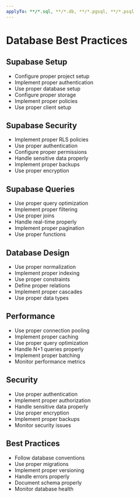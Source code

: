 ```yaml
---
applyTo: **/*.sql, **/*.db, **/*.pgsql, **/*.psql
---
```


# Database Best Practices

## Supabase Setup

- Configure proper project setup
- Implement proper authentication
- Use proper database setup
- Configure proper storage
- Implement proper policies
- Use proper client setup

## Supabase Security

- Implement proper RLS policies
- Use proper authentication
- Configure proper permissions
- Handle sensitive data properly
- Implement proper backups
- Use proper encryption

## Supabase Queries

- Use proper query optimization
- Implement proper filtering
- Use proper joins
- Handle real-time properly
- Implement proper pagination
- Use proper functions

## Database Design

- Use proper normalization
- Implement proper indexing
- Use proper constraints
- Define proper relations
- Implement proper cascades
- Use proper data types

## Performance

- Use proper connection pooling
- Implement proper caching
- Use proper query optimization
- Handle N+1 queries properly
- Implement proper batching
- Monitor performance metrics

## Security

- Use proper authentication
- Implement proper authorization
- Handle sensitive data properly
- Use proper encryption
- Implement proper backups
- Monitor security issues

## Best Practices

- Follow database conventions
- Use proper migrations
- Implement proper versioning
- Handle errors properly
- Document schema properly
- Monitor database health
